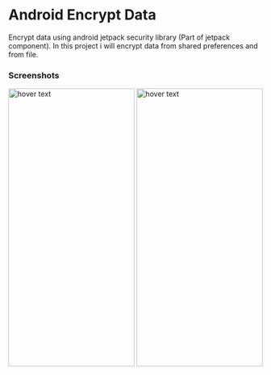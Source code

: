 # Android Encrypt Data 
Encrypt data using android jetpack security library (Part of jetpack component). In this project i will encrypt data from shared preferences and from file.

### Screenshots
<p>
  <tr>
  <td>
    <img src="https://github.com/farhanroy/encrypt-jetpack-security/blob/master/screenshots/Screenshot_2020-07-24-15-28-30-51.jpg" width="250" height="550"  title="hover text"> 
  </td>
    <td>
    <img src="https://github.com/farhanroy/encrypt-jetpack-security/blob/master/screenshots/Screenshot_2020-07-24-15-28-59-44.jpg" width="250" height="550"  title="hover text"> 
  </td>
</tr>
</p>
